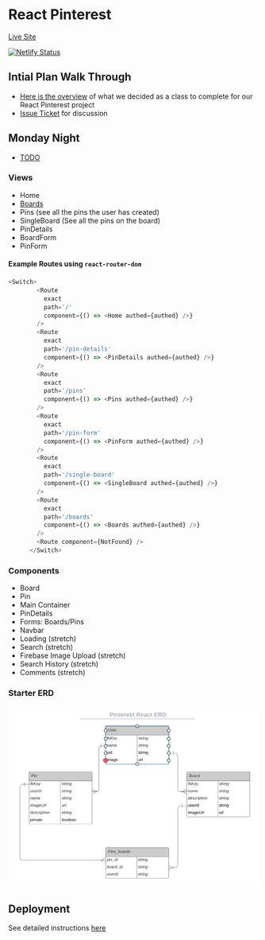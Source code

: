 # React Pinterest

[Live Site](https://ec13-react-pinterest.netlify.app/)

[![Netlify Status](https://api.netlify.com/api/v1/badges/89146934-9ad7-47eb-b494-826987924d22/deploy-status)](https://app.netlify.com/sites/ec13-react-pinterest/deploys)

## Intial Plan Walk Through
- [Here is the overview](https://www.educreations.com/lesson/view/react-pinterest-planning/56971203/?s=Ysi5qH&ref=app) of what we decided as a class to complete for our React Pinterest project
- [Issue Ticket](https://github.com/nss-evening-cohort-13/student-help/issues/112) for discussion

## Monday Night
- [TODO](https://github.com/nss-evening-cohort-13/react-pinterest/blob/main/Monday.md)

### Views
- Home
- [Boards](https://github.com/nss-evening-cohort-13/react-pinterest/blob/main/src/views/Boards.js)
- Pins (see all the pins the user has created)
- SingleBoard (See all the pins on the board)
- PinDetails
- BoardForm
- PinForm

#### Example Routes using `react-router-dom`
```javascript
<Switch>
        <Route
          exact
          path='/'
          component={() => <Home authed={authed} />}
        />
        <Route
          exact
          path='/pin-details'
          component={() => <PinDetails authed={authed} />}
        />
        <Route
          exact
          path='/pins'
          component={() => <Pins authed={authed} />}
        />
        <Route
          exact
          path='/pin-form'
          component={() => <PinForm authed={authed} />}
        />
        <Route
          exact
          path='/single-board'
          component={() => <SingleBoard authed={authed} />}
        />
        <Route
          exact
          path='/boards'
          component={() => <Boards authed={authed} />}
        />
        <Route component={NotFound} />
      </Switch>
```

### Components
- Board
- Pin
- Main Container
- PinDetails
- Forms: Boards/Pins
- Navbar
- Loading (stretch)
- Search (stretch)
- Firebase Image Upload (stretch)
- Search History (stretch)
- Comments (stretch)

### Starter ERD

![starter ERD](./starter_erd.png)

## Deployment
See detailed instructions [here](https://github.com/nss-evening-cohort-13/deploy-react-app-with-netlify/blob/main/README.md)

